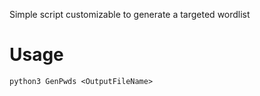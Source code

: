 Simple script customizable to generate a targeted wordlist

# Usage

`python3 GenPwds <OutputFileName>`
